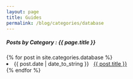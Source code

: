 ```yaml
---
layout: page
title: Guides
permalink: /blog/categories/database
---
```

 
<h5> Posts by Category : {{ page.title }} </h5>

<div class="card">
{% for post in site.categories.database %}
 <li class="category-posts"><span>{{ post.date | date_to_string }}</span> &nbsp; <a href="{{ post.url }}">{{ post.title }}</a></li>
{% endfor %}
</div>